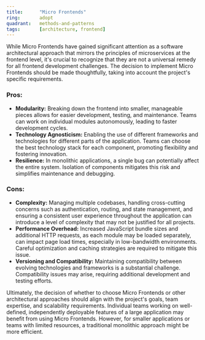 ```yaml
---
title:      "Micro Frontends"
ring:       adopt
quadrant:   methods-and-patterns
tags:       [architecture, frontend]
---
```


While Micro Frontends have gained significant attention as a software architectural approach that mirrors the principles of microservices at the frontend level, it's crucial to recognize that they are not a universal remedy for all frontend development challenges. The decision to implement Micro Frontends should be made thoughtfully, taking into account the project's specific requirements.

### Pros:
- **Modularity:** Breaking down the frontend into smaller, manageable pieces allows for easier development, testing, and maintenance. Teams can work on individual modules autonomously, leading to faster development cycles.
- **Technology Agnosticism:** Enabling the use of different frameworks and technologies for different parts of the application. Teams can choose the best technology stack for each component, promoting flexibility and fostering innovation.
- **Resilience:** In monolithic applications, a single bug can potentially affect the entire system. Isolation of components mitigates this risk and simplifies maintenance and debugging.

### Cons:
- **Complexity:** Managing multiple codebases, handling cross-cutting concerns such as authentication, routing, and state management, and ensuring a consistent user experience throughout the application can introduce a level of complexity that may not be justified for all projects.
- **Performance Overhead:** Increased JavaScript bundle sizes and additional HTTP requests, as each module may be loaded separately, can impact page load times, especially in low-bandwidth environments. Careful optimization and caching strategies are required to mitigate this issue.
- **Versioning and Compatibility:** Maintaining compatibility between evolving technologies and frameworks is a substantial challenge. Compatibility issues may arise, requiring additional development and testing efforts.

Ultimately, the decision of whether to choose Micro Frontends or other architectural approaches should align with the project's goals, team expertise, and scalability requirements. Individual teams working on well-defined, independently deployable features of a large application may benefit from using Micro Frontends. However, for smaller applications or teams with limited resources, a traditional monolithic approach might be more efficient.
